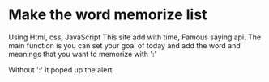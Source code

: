 # Make the word memorize list 

Using Html, css, JavaScript 
This site add with time, Famous saying api. 
The main function is you can set your goal of today and add the word and meanings that you want to memorize with ':'

Without ':' it poped up the alert

